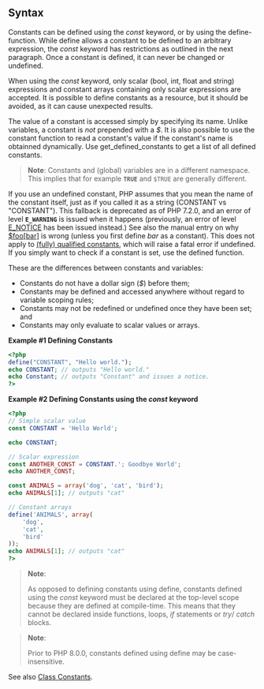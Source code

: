 Syntax
------

Constants can be defined using the *const* keyword, or by using the
<span class="function">define</span>-function. While <span
class="function">define</span> allows a constant to be defined to an
arbitrary expression, the *const* keyword has restrictions as outlined
in the next paragraph. Once a constant is defined, it can never be
changed or undefined.

When using the *const* keyword, only scalar (<span
class="type">bool</span>, <span class="type">int</span>, <span
class="type">float</span> and <span class="type">string</span>)
expressions and constant <span class="type">array</span>s containing
only scalar expressions are accepted. It is possible to define constants
as a <span class="type">resource</span>, but it should be avoided, as it
can cause unexpected results.

The value of a constant is accessed simply by specifying its name.
Unlike variables, a constant is *not* prepended with a *$*. It is also
possible to use the <span class="function">constant</span> function to
read a constant's value if the constant's name is obtainned dynamically.
Use <span class="function">get\_defined\_constants</span> to get a list
of all defined constants.

> **Note**: <span class="simpara"> Constants and (global) variables are
> in a different namespace. This implies that for example **`TRUE`** and
> `$TRUE` are generally different. </span>

If you use an undefined constant, PHP assumes that you mean the name of
the constant itself, just as if you called it as a <span
class="type">string</span> (CONSTANT vs "CONSTANT"). This fallback is
deprecated as of PHP 7.2.0, and an error of level **`E_WARNING`** is
issued when it happens (previously, an error of level
<a href="/ref/errorfunc.html" class="link">E_NOTICE</a> has been issued
instead.) See also the manual entry on why
<a href="/language/types/array.html#language.types.array.foo-bar" class="link">$foo[bar]</a>
is wrong (unless you first <span class="function">define</span> *bar* as
a constant). This does not apply to
<a href="/language/namespaces/rules.html" class="link">(fully) qualified constants</a>,
which will raise a fatal error if undefined. If you simply want to check
if a constant is set, use the <span class="function">defined</span>
function.

These are the differences between constants and variables:

-   <span class="simpara"> Constants do not have a dollar sign (*$*)
    before them; </span>
-   <span class="simpara"> Constants may be defined and accessed
    anywhere without regard to variable scoping rules; </span>
-   <span class="simpara"> Constants may not be redefined or undefined
    once they have been set; and </span>
-   <span class="simpara"> Constants may only evaluate to scalar values
    or arrays. </span>

**Example \#1 Defining Constants**

``` php
<?php
define("CONSTANT", "Hello world.");
echo CONSTANT; // outputs "Hello world."
echo Constant; // outputs "Constant" and issues a notice.
?>
```

**Example \#2 Defining Constants using the *const* keyword**

``` php
<?php
// Simple scalar value
const CONSTANT = 'Hello World';

echo CONSTANT;

// Scalar expression
const ANOTHER_CONST = CONSTANT.'; Goodbye World';
echo ANOTHER_CONST;

const ANIMALS = array('dog', 'cat', 'bird');
echo ANIMALS[1]; // outputs "cat"

// Constant arrays
define('ANIMALS', array(
    'dog',
    'cat',
    'bird'
));
echo ANIMALS[1]; // outputs "cat"
?>
```

> **Note**:
>
> As opposed to defining constants using <span
> class="function">define</span>, constants defined using the *const*
> keyword must be declared at the top-level scope because they are
> defined at compile-time. This means that they cannot be declared
> inside functions, loops, *if* statements or *try*/ *catch* blocks.

> **Note**:
>
> Prior to PHP 8.0.0, constants defined using <span
> class="function">define</span> may be case-insensitive.

See also
<a href="/language/oop5/constants.html" class="link">Class Constants</a>.
